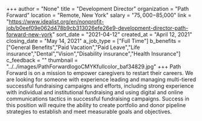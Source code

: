 +++
author = "None"
title = "Development Director"
organization = "Path Forward"
location = "Remote, New York"
salary = "$75,000-$85,000"
link = "https://www.idealist.org/en/nonprofit-job/b0eef09e062d478b9cb313026efe26e9-development-director-path-forward-new-york"
sort_date = "2021-04-12"
created_at = "April 12, 2021"
closing_date = "May 14, 2021"
a_job_type = ["Full Time"]
b_benefits = ["General Benefits","Paid Vacation","Paid Leave","Life insurance","Dental","Vision","Disability insurance","Health Insurance"]
c_feedback = ""
thumbnail = "../../images/PathForwardlogoCMYKfullcolor_baf34829.jpg"
+++
Path Forward is on a mission to empower caregivers to restart their careers.  We are looking for someone with experience leading and managing multi-tiered successful fundraising campaigns and efforts, including strong experience with individual and institutional fundraising and using digital and online communications tactics in successful fundraising campaigns. Success in this position will require the ability to create portfolio and donor pipeline strategies to establish and meet measurable goals and objectives. 